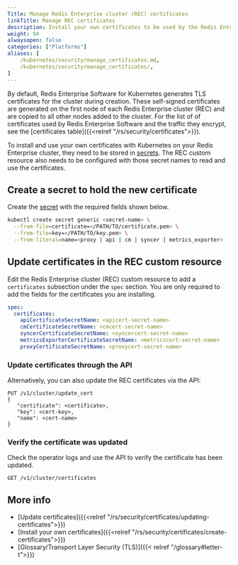 ```yaml
---
Title: Manage Redis Enterprise cluster (REC) certificates
linkTitle: Manage REC certificates
description: Install your own certificates to be used by the Redis Enterprise cluster's operator. 
weight: 94
alwaysopen: false
categories: ["Platforms"]
aliases: [ 
    /kubernetes/security/manage_certificates.md,
    /kubernetes/security/manage_certificates/,
]
---
```


By default, Redis Enterprise Software for Kubernetes generates TLS certificates for the cluster during creation. These self-signed certificates are generated on the first node of each Redis Enterprise cluster (REC) and are copied to all other nodes added to the cluster. For the list of of certificates used by Redis Enterprise Software and the traffic they encrypt, see the [certificates table]({{<relref "/rs/security/certificates">}}).

To install and use your own certificates with Kubernetes on your Redis Enterprise cluster, they need to be stored in [secrets](https://kubernetes.io/docs/concepts/configuration/secret/). The REC custom resource also needs to be configured with those secret names to read and use the certificates.

## Create a secret to hold the new certificate

Create the [secret](https://kubernetes.io/docs/tasks/configmap-secret/managing-secret-using-kubectl/) with the required fields shown below.

  ```sh
  kubectl create secret generic <secret-name> \
    --from-file=certificate=</PATH/TO/certificate.pem> \
    --from-file=key=</PATH/TO/key.pem> \
    --from-literal=name=<proxy | api | cm | syncer | metrics_exporter>
  ```

## Update certificates in the REC custom resource

Edit the Redis Enterprise cluster (REC) custom resource to add a `certificates` subsection under the `spec` section. You are only required to add the fields for the certificates you are installing.

```yaml
spec:
  certificates:
    apiCertificateSecretName: <apicert-secret-name>
    cmCertificateSecretName: <cmcert-secret-name>
    syncerCertificateSecretName: <syncercert-secret-name>
    metricsExporterCertificateSecretName: <metricscert-secret-name>
    proxyCertificateSecretName: <proxycert-secret-name>
```

### Update certificates through the API

Alternatively, you can also update the REC certificates via the API:

```API
PUT /v1/cluster/update_cert
{
   "certificate": <certificate>, 
   "key": <cert-key>,
   "name": <cert-name> 
}
```

### Verify the certificate was updated

Check the operator logs and use the API to verify the certificate has been updated.

  ```api
  GET /v1/cluster/certificates
  ```

## More info

- [Update certificates]({{<relref "/rs/security/certificates/updating-certificates">}})
- [Install your own certificates]({{<relref "/rs/security/certificates/create-certificates">}})
- [Glossary/Transport Layer Security (TLS)]({{< relref "/glossary#letter-t">}})
